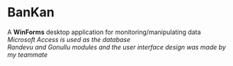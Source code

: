 # BanKan
 A **WinForms** desktop application for monitoring/manipulating data <br>
 <i>Microsoft Access is used as the database
<br> 
Randevu and Gonullu modules and the user interface design was made by my teammate
<br>
